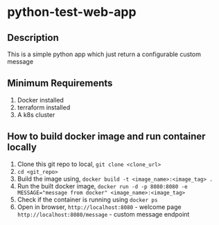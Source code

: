 # python-test-web-app
## Description
This is a simple python app which just return a configurable custom message

## Minimum Requirements
1. Docker installed
2. terraform installed
3. A k8s cluster

## How to build docker image and run container locally
1. Clone this git repo to local, `git clone <clone_url>`
2. `cd <git_repo>`
3. Build the image using, `docker build -t <image_name>:<image_tag> .`
4. Run the built docker image, `docker run -d -p 8080:8080 -e MESSAGE="message from docker" <image_name>:<image_tag>`
5. Check if the container is running using `docker ps`
6. Open in browser,
        `http://localhost:8080` - welcome page
        `http://localhost:8080/message` - custom message endpoint